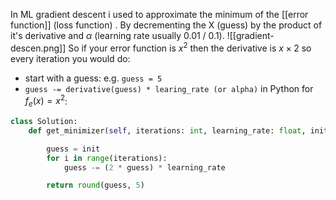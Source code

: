 In ML gradient descent i used to approximate the minimum of the [[error function]] (loss function) . By decrementing the X (guess) by the product of it's derivative and $\alpha$ (learning rate usually 0.01 / 0.1). 
![[gradient-descen.png]]
So if your error function is $x^2$ then the derivative is $x \times 2$ so every iteration you would do:
- start with a guess: e.g. `guess = 5`
- `guess -= derivative(guess) * learing_rate (or alpha)`
in Python for $f_e(x) = x^2$:
```python
class Solution:
    def get_minimizer(self, iterations: int, learning_rate: float, init: int) -> float:

        guess = init
        for i in range(iterations):
            guess -= (2 * guess) * learning_rate

        return round(guess, 5)
```